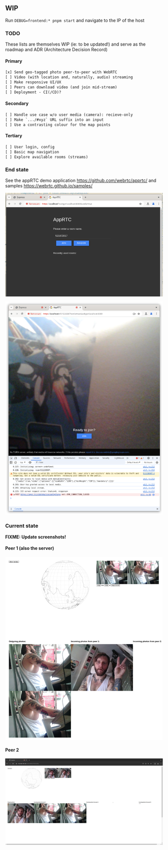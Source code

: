 ## WIP

Run `DEBUG=frontend:* pnpm start` and navigate to the IP of the host

### TODO

These lists are themselves WIP (ie: to be updated!) and serve as the roadmap and ADR (Architecture Decision Record)

#### Primary

```
[x] Send geo-tagged photo peer-to-peer with WebRTC
[ ] Video (with location and, naturally, audio) streaming
[ ] Make responsive UI/UX
[ ] Peers can download video (and join mid-stream) 
[ ] Deployment - CI(/CD)?
```

#### Secondary

```
[ ] Handle use case w/o user media (camera): recieve-only
[ ] Make `.../#xyz` URL suffix into an input
[ ] Use a contrasting colour for the map points
```

#### Tertiary

```
[ ] User login, config
[ ] Basic map navigation
[ ] Explore available rooms (streams)
```

### End state

See the appRTC demo application https://github.com/webrtc/apprtc/ and samples https://webrtc.github.io/samples/

![appRTC1](goal1.png)

![appRTC2](goal2.png)

### Current state

**FIXME: Update screenshots!**

#### Peer 1 (also the server)

![host1](host1.png)

#### Peer 2

![host2](host2.jpg)